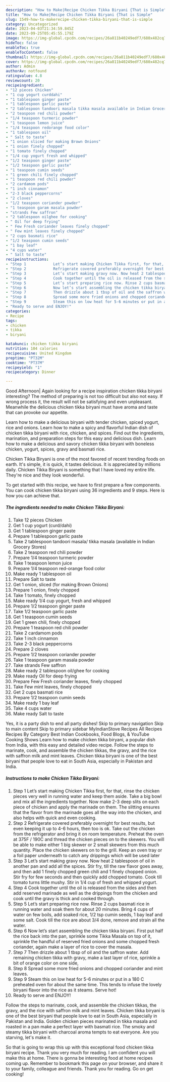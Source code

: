 ```yaml
---
description: "How to Make|Recipe Chicken Tikka Biryani {That is Simple"
title: "How to Make|Recipe Chicken Tikka Biryani {That is Simple"
slug: 1549-how-to-makerecipe-chicken-tikka-biryani-that-is-simple
category: Uncategorized
date: 2023-04-03T21:34:59.845Z
date: 2023-09-25T05:45:55.179Z
image: https://img-global.cpcdn.com/recipes/26a811b40249edf7/680x482cq70/chicken-tikka-biryani-recipe-main-photo.jpg
hideToc: false
enableToc: true
enableTocContent: false
thumbnail: https://img-global.cpcdn.com/recipes/26a811b40249edf7/680x482cq70/chicken-tikka-biryani-recipe-main-photo.jpg
cover: https://img-global.cpcdn.com/recipes/26a811b40249edf7/680x482cq70/chicken-tikka-biryani-recipe-main-photo.jpg
author: Admin
authorAv: notfound
ratingvalue: 4.8
reviewcount: 20
recipeingredient:
- "12 pieces Chicken"
- "1 cup yogurt curddahi"
- "1 tablespoon ginger paste"
- "1 tablespoon garlic paste"
- "2 tablespoon tandoori masala tikka masala available in Indian Grocery Stores"
- "2 teaspoon red chili powder"
- "1/4 teaspoon turmeric powder"
- "1 teaspoon lemon juice"
- "1/4 teaspoon redorange food color"
- "1 tablespoon oil"
- " Salt to taste"
- "1 onion sliced for making Brown Onions"
- "1 onion finely chopped"
- "1 tomato finely chopped"
- "1/4 cup yogurt fresh and whipped"
- "1/2 teaspoon ginger paste"
- "1/2 teaspoon garlic paste"
- "1 teaspoon cumin seeds"
- "1 green chili finely chopped"
- "1 teaspoon red chili powder"
- "2 cardamom pods"
- "1 inch cinnamon"
- "2-3 black peppercorns"
- "2 cloves"
- "1/2 teaspoon coriander powder"
- "1 teaspoon garam masala powder"
- "strands Few saffron"
- "2 tablespoon oilghee for cooking"
- " Oil for deep frying"
- " Few Fresh coriander leaves finely chopped"
- " Few mint leaves finely chopped"
- "2 cups basmati rice"
- "1/2 teaspoon cumin seeds"
- "1 bay leaf"
- "4 cups water"
- " Salt to taste"
recipeinstructions:
- "Step 1            Let’s start making Chicken Tikka first, for that, rinse the chicken pieces very well in running water and keep them aside. Take a big bowl and mix all the ingredients together. Now make 2-3 deep slits on each piece of chicken and apply the marinade on them. The slitting ensures that the flavor from the marinade goes all the way into the chicken, and also helps with quick and even cooking."
- "Step 2            Refrigerate covered preferably overnight for best results, but even keeping it up to 4-6 hours, then too is ok. Take out the chicken from the refrigerator and bring it on room temperature. Preheat the oven at 375F / 190C and thread the chicken pieces on to the skewers. You will be able to make either 1 big skewer or 2 small skewers from this much quantity. Place the chicken skewers on to the grill. Keep an oven tray or a foil paper underneath to catch any drippings which will be used later"
- "Step 3            Let’s start making gravy now. Now heat 2 tablespoon of oil in another pan and add all the spices. Stir fry, till the raw flavor goes away, and then add 1 finely chopped green chili and 1 finely chopped onion. Stir fry for few seconds and then quickly add chopped tomato. Cook till tomato turns little mushy. Stir in 1/4 cup of fresh and whipped yogurt."
- "Step 4            Cook together until the oil is released from the sides and then add reserved marinade as well as the drippings from the chicken and cook until the gravy is thick and cooked through."
- "Step 5            Let’s start preparing rice now. Rinse 2 cups basmati rice in running water and soak them for about 20 minutes. Bring 4 cups of water on few boils, add soaked rice, 1/2 tsp cumin seeds, 1 bay leaf and some salt. Cook till the rice are about 3/4 done, remove and strain all the water."
- "Step 6            Now let’s start assembling the chicken tikka biryani. First put half the rice back into the pan, sprinkle some Tikka Masala on top of it, sprinkle the handful of reserved fried onions and some chopped fresh coriander, again make a layer of rice to cover the masala."
- "Step 7            Then drizzle about 1 tbsp of oil and the saffron water. Add remaining chicken tikka with gravy, make a last layer of rice, sprinkle a bit of orange color on one side,"
- "Step 8            Spread some more fried onions and chopped coriander and mint leaves."
- "Step 9            Steam this on low heat for 5-6 minutes or put in a 180 C preheated oven for about the same time. This tends to infuse the lovely biryani flavor into the rice as it steams. Serve hot!"
- "Ready to serve and ENJOY!"
categories:
- Recipe
tags:
- chicken
- tikka
- biryani

katakunci: chicken tikka biryani 
nutrition: 104 calories
recipecuisine: United Kingdom
preptime: "PT32M"
cooktime: "PT37M"
recipeyield: "1"
recipecategory: Dinner

---
```



Good Afternoon| Again looking for a recipe inspiration chicken tikka biryani interesting? The method of preparing is not too difficult but also not easy. If wrong process it, the result will not be satisfying and even unpleasant. Meanwhile the delicious chicken tikka biryani must have aroma and taste that can provoke our appetite.





Learn how to make a delicious biryani with tender chicken, spiced yogurt, rice and onions. Learn how to make a spicy and flavorful Indian dish of chicken tikka biryani with rice, chicken, and spices. Find out the ingredients, marination, and preparation steps for this easy and delicious dish. Learn how to make a delicious and savory chicken tikka biryani with boneless chicken, yogurt, spices, gravy and basmati rice.

Chicken Tikka Biryani is one of the most favored of recent trending foods on earth. It's simple, it is quick, it tastes delicious. It is appreciated by millions daily. Chicken Tikka Biryani is something that I have loved my entire life. They're nice and they look wonderful.


To get started with this recipe, we have to first prepare a few components. You can cook chicken tikka biryani using 36 ingredients and 9 steps. Here is how you can achieve that.

<!--inarticleads1-->

##### The ingredients needed to make Chicken Tikka Biryani:

1. Take 12 pieces Chicken
1. Get 1 cup yogurt (curd/dahi)
1. Get 1 tablespoon ginger paste
1. Prepare 1 tablespoon garlic paste
1. Take 2 tablespoon tandoori masala/ tikka masala (available in Indian Grocery Stores)
1. Take 2 teaspoon red chili powder
1. Prepare 1/4 teaspoon turmeric powder
1. Take 1 teaspoon lemon juice
1. Prepare 1/4 teaspoon red-orange food color
1. Make ready 1 tablespoon oil
1. Prepare  Salt to taste
1. Get 1 onion, sliced (for making Brown Onions)
1. Prepare 1 onion, finely chopped
1. Take 1 tomato, finely chopped
1. Make ready 1/4 cup yogurt, fresh and whipped
1. Prepare 1/2 teaspoon ginger paste
1. Take 1/2 teaspoon garlic paste
1. Get 1 teaspoon cumin seeds
1. Get 1 green chili, finely chopped
1. Prepare 1 teaspoon red chili powder
1. Take 2 cardamom pods
1. Take 1 inch cinnamon
1. Take 2-3 black peppercorns
1. Prepare 2 cloves
1. Prepare 1/2 teaspoon coriander powder
1. Take 1 teaspoon garam masala powder
1. Take strands Few saffron
1. Make ready 2 tablespoon oil/ghee for cooking
1. Make ready  Oil for deep frying
1. Prepare  Few Fresh coriander leaves, finely chopped
1. Take  Few mint leaves, finely chopped
1. Get 2 cups basmati rice
1. Prepare 1/2 teaspoon cumin seeds
1. Make ready 1 bay leaf
1. Take 4 cups water
1. Make ready  Salt to taste


Yes, it is a party dish to end all party dishes! Skip to primary navigation Skip to main content Skip to primary sidebar MyIndianStove Recipes All Recipes Recipes By Category Best Indian Cookbooks, Food Blogs, &amp; YouTube Cooking Shows Learn how to make chicken tikka biryani, a popular dish from India, with this easy and detailed video recipe. Follow the steps to marinate, cook, and assemble the chicken tikkas, the gravy, and the rice with saffron milk and mint leaves. Chicken tikka biryani is one of the best biryani that people love to eat in South Asia, especially in Pakistan and India. 

<!--inarticleads2-->

##### Instructions to make Chicken Tikka Biryani:

1. Step 1            Let’s start making Chicken Tikka first, for that, rinse the chicken pieces very well in running water and keep them aside. Take a big bowl and mix all the ingredients together. Now make 2-3 deep slits on each piece of chicken and apply the marinade on them. The slitting ensures that the flavor from the marinade goes all the way into the chicken, and also helps with quick and even cooking.
1. Step 2            Refrigerate covered preferably overnight for best results, but even keeping it up to 4-6 hours, then too is ok. Take out the chicken from the refrigerator and bring it on room temperature. Preheat the oven at 375F / 190C and thread the chicken pieces on to the skewers. You will be able to make either 1 big skewer or 2 small skewers from this much quantity. Place the chicken skewers on to the grill. Keep an oven tray or a foil paper underneath to catch any drippings which will be used later
1. Step 3            Let’s start making gravy now. Now heat 2 tablespoon of oil in another pan and add all the spices. Stir fry, till the raw flavor goes away, and then add 1 finely chopped green chili and 1 finely chopped onion. Stir fry for few seconds and then quickly add chopped tomato. Cook till tomato turns little mushy. Stir in 1/4 cup of fresh and whipped yogurt.
1. Step 4            Cook together until the oil is released from the sides and then add reserved marinade as well as the drippings from the chicken and cook until the gravy is thick and cooked through.
1. Step 5            Let’s start preparing rice now. Rinse 2 cups basmati rice in running water and soak them for about 20 minutes. Bring 4 cups of water on few boils, add soaked rice, 1/2 tsp cumin seeds, 1 bay leaf and some salt. Cook till the rice are about 3/4 done, remove and strain all the water.
1. Step 6            Now let’s start assembling the chicken tikka biryani. First put half the rice back into the pan, sprinkle some Tikka Masala on top of it, sprinkle the handful of reserved fried onions and some chopped fresh coriander, again make a layer of rice to cover the masala.
1. Step 7            Then drizzle about 1 tbsp of oil and the saffron water. Add remaining chicken tikka with gravy, make a last layer of rice, sprinkle a bit of orange color on one side,
1. Step 8            Spread some more fried onions and chopped coriander and mint leaves.
1. Step 9            Steam this on low heat for 5-6 minutes or put in a 180 C preheated oven for about the same time. This tends to infuse the lovely biryani flavor into the rice as it steams. Serve hot!
1. Ready to serve and ENJOY!

Follow the steps to marinate, cook, and assemble the chicken tikkas, the gravy, and the rice with saffron milk and mint leaves. Chicken tikka biryani is one of the best biryani that people love to eat in South Asia, especially in Pakistan and India. Golden chicken pieces marinated in tikka masala and roasted in a pan make a perfect layer with basmati rice. The smoky and steamy tikka biryani with charcoal aroma tempts to eat everyone. Are you starving, let&#39;s make it. 

So that is going to wrap this up with this exceptional food chicken tikka biryani recipe. Thank you very much for reading. I am confident you will make this at home. There is gonna be interesting food at home recipes coming up. Remember to bookmark this page on your browser, and share it to your family, colleague and friends. Thank you for reading. Go on get cooking!
